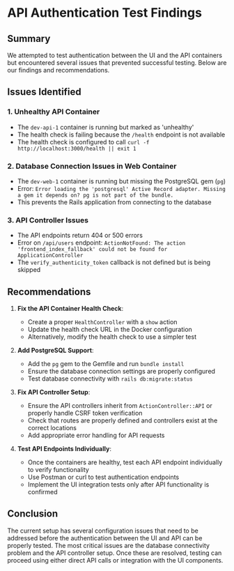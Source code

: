 # API Authentication Test Findings

## Summary
We attempted to test authentication between the UI and the API containers but encountered several issues that prevented successful testing. Below are our findings and recommendations.

## Issues Identified

### 1. Unhealthy API Container
- The `dev-api-1` container is running but marked as 'unhealthy'
- The health check is failing because the `/health` endpoint is not available
- The health check is configured to call `curl -f http://localhost:3000/health || exit 1`

### 2. Database Connection Issues in Web Container
- The `dev-web-1` container is running but missing the PostgreSQL gem (`pg`)
- Error: `Error loading the 'postgresql' Active Record adapter. Missing a gem it depends on? pg is not part of the bundle.`
- This prevents the Rails application from connecting to the database

### 3. API Controller Issues
- The API endpoints return 404 or 500 errors
- Error on `/api/users` endpoint: `ActionNotFound: The action 'frontend_index_fallback' could not be found for ApplicationController`
- The `verify_authenticity_token` callback is not defined but is being skipped

## Recommendations

1. **Fix the API Container Health Check**:
   - Create a proper `HealthController` with a `show` action
   - Update the health check URL in the Docker configuration
   - Alternatively, modify the health check to use a simpler test

2. **Add PostgreSQL Support**:
   - Add the `pg` gem to the Gemfile and run `bundle install`
   - Ensure the database connection settings are properly configured
   - Test database connectivity with `rails db:migrate:status`

3. **Fix API Controller Setup**:
   - Ensure the API controllers inherit from `ActionController::API` or properly handle CSRF token verification
   - Check that routes are properly defined and controllers exist at the correct locations
   - Add appropriate error handling for API requests

4. **Test API Endpoints Individually**:
   - Once the containers are healthy, test each API endpoint individually to verify functionality
   - Use Postman or curl to test authentication endpoints
   - Implement the UI integration tests only after API functionality is confirmed

## Conclusion
The current setup has several configuration issues that need to be addressed before the authentication between the UI and API can be properly tested. The most critical issues are the database connectivity problem and the API controller setup. Once these are resolved, testing can proceed using either direct API calls or integration with the UI components. 